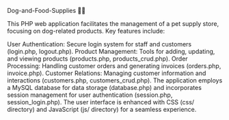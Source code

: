 Dog-and-Food-Supplies 🐶🍖

This PHP web application facilitates the management of a pet supply store, focusing on dog-related products. Key features include:

User Authentication: Secure login system for staff and customers (login.php, logout.php).
Product Management: Tools for adding, updating, and viewing products (products.php, products_crud.php).
Order Processing: Handling customer orders and generating invoices (orders.php, invoice.php).
Customer Relations: Managing customer information and interactions (customers.php, customers_crud.php).
The application employs a MySQL database for data storage (database.php) and incorporates session management for user authentication (session.php, session_login.php). The user interface is enhanced with CSS (css/ directory) and JavaScript (js/ directory) for a seamless experience.
